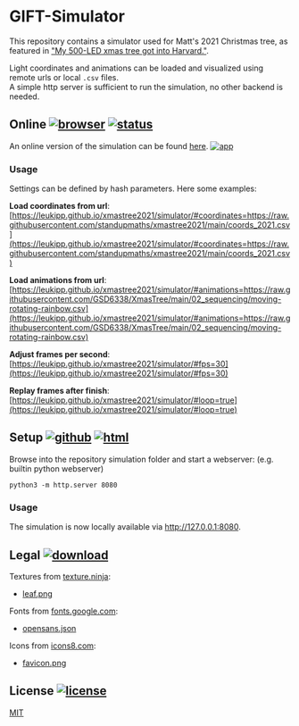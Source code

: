 # GIFT-Simulator

This repository contains a simulator used for Matt's 2021 Christmas tree, as featured in ["My 500-LED xmas tree got into Harvard."](https://youtu.be/WuMRJf6B5Q4).

Light coordinates and animations can be loaded and visualized using remote urls or local `.csv` files.  
A simple http server is sufficient to run the simulation, no other backend is needed.  


## Online [![browser](https://img.shields.io/badge/browser-gray?logo=googlechrome&logoColor=white)](#Online) [![status](https://img.shields.io/badge/status-up-brightgreen)](#Online)

An online version of the simulation can be found [here](https://leukipp.github.io/xmastree2021/simulator).
[![app](/img/app.gif)](https://leukipp.github.io/xmastree2021/simulator)

### Usage
Settings can be defined by hash parameters. Here some examples:

**Load coordinates from url**:  
[https://leukipp.github.io/xmastree2021/simulator/#coordinates=https://raw.githubusercontent.com/standupmaths/xmastree2021/main/coords_2021.csv](https://leukipp.github.io/xmastree2021/simulator/#coordinates=https://raw.githubusercontent.com/standupmaths/xmastree2021/main/coords_2021.csv)

**Load animations from url**:
[https://leukipp.github.io/xmastree2021/simulator/#animations=https://raw.githubusercontent.com/GSD6338/XmasTree/main/02_sequencing/moving-rotating-rainbow.csv](https://leukipp.github.io/xmastree2021/simulator/#animations=https://raw.githubusercontent.com/GSD6338/XmasTree/main/02_sequencing/moving-rotating-rainbow.csv)

**Adjust frames per second**:  
[https://leukipp.github.io/xmastree2021/simulator/#fps=30](https://leukipp.github.io/xmastree2021/simulator/#fps=30)


**Replay frames after finish**:  
[https://leukipp.github.io/xmastree2021/simulator/#loop=true](https://leukipp.github.io/xmastree2021/simulator/#loop=true)


## Setup [![github](https://img.shields.io/badge/github-gray?logo=github&logoColor=white)](#Setup) [![html](https://img.shields.io/badge/html-gray?logo=html5&logoColor=white)](#Setup)
Browse into the repository simulation folder and start a webserver: (e.g. builtin python webserver)

```
python3 -m http.server 8080
```

### Usage

The simulation is now locally available via http://127.0.0.1:8080.


## Legal [![download](https://img.shields.io/badge/download-free-lightgrey)](#Legal)

Textures from [texture.ninja](https://texture.ninja):

- [leaf.png](https://texture.ninja/textures/Leaves/4)

Fonts from [fonts.google.com](https://fonts.google.com):

- [opensans.json](https://fonts.google.com/specimen/Open+Sans)

Icons from [icons8.com](https://icons8.com):

- [favicon.png](https://icons8.com/icon/9jXKB0NN0fzm/christmas-tree)


## License [![license](https://img.shields.io/badge/license-MIT-green)](#License)

[MIT](/LICENSE)
